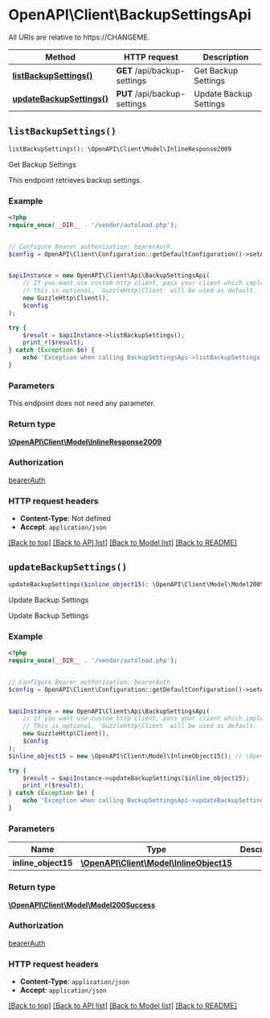# OpenAPI\Client\BackupSettingsApi

All URIs are relative to https://CHANGEME.

Method | HTTP request | Description
------------- | ------------- | -------------
[**listBackupSettings()**](BackupSettingsApi.md#listBackupSettings) | **GET** /api/backup-settings | Get Backup Settings
[**updateBackupSettings()**](BackupSettingsApi.md#updateBackupSettings) | **PUT** /api/backup-settings | Update Backup Settings


## `listBackupSettings()`

```php
listBackupSettings(): \OpenAPI\Client\Model\InlineResponse2009
```

Get Backup Settings

This endpoint retrieves backup settings.

### Example

```php
<?php
require_once(__DIR__ . '/vendor/autoload.php');


// Configure Bearer authorization: bearerAuth
$config = OpenAPI\Client\Configuration::getDefaultConfiguration()->setAccessToken('YOUR_ACCESS_TOKEN');


$apiInstance = new OpenAPI\Client\Api\BackupSettingsApi(
    // If you want use custom http client, pass your client which implements `GuzzleHttp\ClientInterface`.
    // This is optional, `GuzzleHttp\Client` will be used as default.
    new GuzzleHttp\Client(),
    $config
);

try {
    $result = $apiInstance->listBackupSettings();
    print_r($result);
} catch (Exception $e) {
    echo 'Exception when calling BackupSettingsApi->listBackupSettings: ', $e->getMessage(), PHP_EOL;
}
```

### Parameters

This endpoint does not need any parameter.

### Return type

[**\OpenAPI\Client\Model\InlineResponse2009**](../Model/InlineResponse2009.md)

### Authorization

[bearerAuth](../../README.md#bearerAuth)

### HTTP request headers

- **Content-Type**: Not defined
- **Accept**: `application/json`

[[Back to top]](#) [[Back to API list]](../../README.md#endpoints)
[[Back to Model list]](../../README.md#models)
[[Back to README]](../../README.md)

## `updateBackupSettings()`

```php
updateBackupSettings($inline_object15): \OpenAPI\Client\Model\Model200Success
```

Update Backup Settings

Update Backup Settings

### Example

```php
<?php
require_once(__DIR__ . '/vendor/autoload.php');


// Configure Bearer authorization: bearerAuth
$config = OpenAPI\Client\Configuration::getDefaultConfiguration()->setAccessToken('YOUR_ACCESS_TOKEN');


$apiInstance = new OpenAPI\Client\Api\BackupSettingsApi(
    // If you want use custom http client, pass your client which implements `GuzzleHttp\ClientInterface`.
    // This is optional, `GuzzleHttp\Client` will be used as default.
    new GuzzleHttp\Client(),
    $config
);
$inline_object15 = new \OpenAPI\Client\Model\InlineObject15(); // \OpenAPI\Client\Model\InlineObject15

try {
    $result = $apiInstance->updateBackupSettings($inline_object15);
    print_r($result);
} catch (Exception $e) {
    echo 'Exception when calling BackupSettingsApi->updateBackupSettings: ', $e->getMessage(), PHP_EOL;
}
```

### Parameters

Name | Type | Description  | Notes
------------- | ------------- | ------------- | -------------
 **inline_object15** | [**\OpenAPI\Client\Model\InlineObject15**](../Model/InlineObject15.md)|  | [optional]

### Return type

[**\OpenAPI\Client\Model\Model200Success**](../Model/Model200Success.md)

### Authorization

[bearerAuth](../../README.md#bearerAuth)

### HTTP request headers

- **Content-Type**: `application/json`
- **Accept**: `application/json`

[[Back to top]](#) [[Back to API list]](../../README.md#endpoints)
[[Back to Model list]](../../README.md#models)
[[Back to README]](../../README.md)
